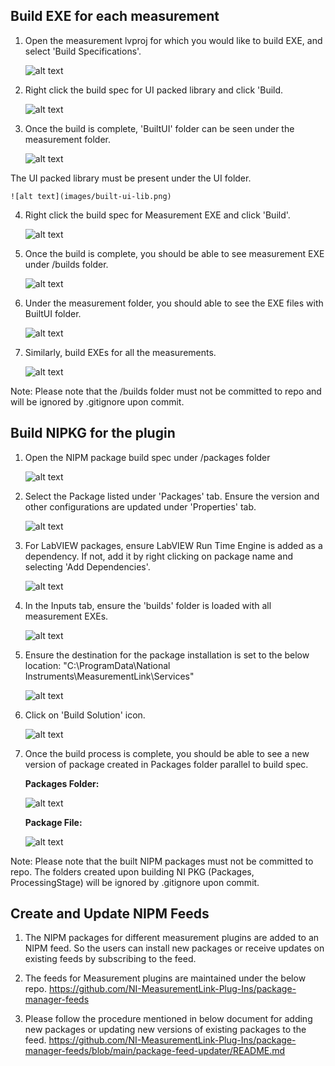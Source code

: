 ## Build EXE for each measurement
1. Open the measurement lvproj for which you would like to build EXE, and select 'Build Specifications'.
    
    ![alt text](images/meas-lvproj.png)

2. Right click the build spec for UI packed library and click 'Build.

    ![alt text](images/build-ui-packed-lib.png)

3. Once the build is complete, 'BuiltUI' folder can be seen under the measurement folder.

    ![alt text](images/built-ui-folder.png)

The UI packed library must be present under the UI folder.

    ![alt text](images/built-ui-lib.png)

4. Right click the build spec for Measurement EXE and click 'Build'.
    
    ![alt text](images/build-measurement-exe.png)

5. Once the build is complete, you should be able to see measurement EXE under /builds folder.
    
    ![alt text](images/build-folder.png)

6. Under the measurement folder, you should able to see the EXE files with BuiltUI folder.
    
    ![alt text](images/meas-exe-folder-ui-copied.png)

7. Similarly, build EXEs for all the measurements.
    
    ![alt text](images/build-folder-with-all-meas.png)


Note: Please note that the /builds folder must not be committed to repo and will be ignored by .gitignore upon commit.


## Build NIPKG for the plugin

1. Open the NIPM package build spec under /packages folder
    
    ![alt text](images/packages-folder.png)

2. Select the Package listed under 'Packages' tab. Ensure the version and other configurations are updated under 'Properties' tab.
    
    ![alt text](images/nipb-package-properties.png)

3. For LabVIEW packages, ensure LabVIEW Run Time Engine is added as a dependency. If not, add it by right clicking on package name and selecting 'Add Dependencies'.
    
    ![alt text](images/add-dependencies.png)

4. In the Inputs tab, ensure the 'builds' folder is loaded with all measurement EXEs. 

    ![alt text](images/nipb-inputs-tab.png)

5. Ensure the destination for the package installation is set to the below location:
    "C:\ProgramData\National Instruments\MeasurementLink\Services"

    ![alt text](images/nipb-destinations.png)

6. Click on 'Build Solution' icon.

    ![alt text](images/nipb-build-solution.png)

7. Once the build process is complete, you should be able to see a new version of package created in Packages folder parallel to build spec.
    
    **Packages Folder:**
   
    ![alt text](images/built-packages.png)

    **Package File:**
   
    ![alt text](images/nipm-package-file.png)


Note: Please note that the built NIPM packages must not be committed to repo. The folders created upon building NI PKG (Packages, ProcessingStage) will be ignored by .gitignore upon commit.


## Create and Update NIPM Feeds
1. The NIPM packages for different measurement plugins are added to an NIPM feed. So the users can install new packages or receive updates on existing feeds by subscribing to the feed.

2. The feeds for Measurement plugins are maintained under the below repo.
https://github.com/NI-MeasurementLink-Plug-Ins/package-manager-feeds

3. Please follow the procedure mentioned in below document for adding new packages or updating new versions of existing packages to the feed.
https://github.com/NI-MeasurementLink-Plug-Ins/package-manager-feeds/blob/main/package-feed-updater/README.md




